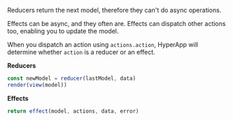 Reducers return the next model, therefore they can't do async operations.

Effects can be async, and they often are. Effects can dispatch other actions too, enabling you to update the model.

When you dispatch an action using `actions.action`, HyperApp will determine whether `action` is a reducer or an effect.

**Reducers**
```js
const newModel = reducer(lastModel, data)
render(view(model))
```

**Effects**
```js
return effect(model, actions, data, error)
```

